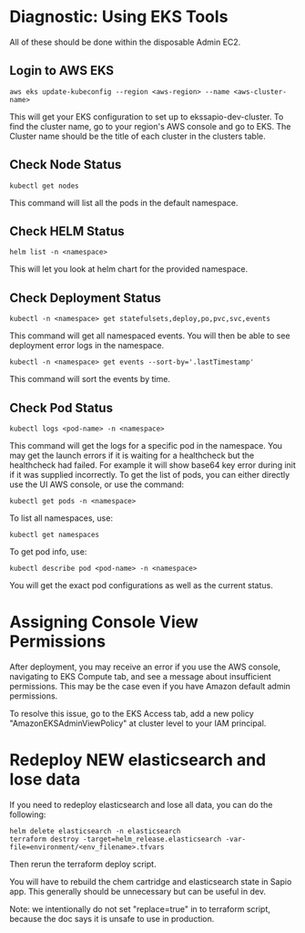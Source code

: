 # Diagnostic: Using EKS Tools

All of these should be done within the disposable Admin EC2.

## Login to AWS EKS
```shell
aws eks update-kubeconfig --region <aws-region> --name <aws-cluster-name>
```
This will get your EKS configuration to set up to ekssapio-dev-cluster.
To find the cluster name, go to your region's AWS console and go to EKS.
The Cluster name should be the title of each cluster in the clusters table.

## Check Node Status
```shell
kubectl get nodes
```
This command will list all the pods in the default namespace.


## Check HELM Status
```shell
helm list -n <namespace>
```
This will let you look at helm chart for the provided namespace.

## Check Deployment Status
```shell
kubectl -n <namespace> get statefulsets,deploy,po,pvc,svc,events
```
This command will get all namespaced events. 
You will then be able to see deployment error logs in the namespace.

```shell
kubectl -n <namespace> get events --sort-by='.lastTimestamp'
```
This command will sort the events by time.

## Check Pod Status
```shell
kubectl logs <pod-name> -n <namespace>
```
This command will get the logs for a specific pod in the namespace.
You may get the launch errors if it is waiting for a healthcheck but the healthcheck had failed.
For example it will show base64 key error during init if it was supplied incorrectly.
To get the list of pods, you can either directly use the UI AWS console, or use the command:
```shell
kubectl get pods -n <namespace>
```
To list all namespaces, use:
```shell
kubectl get namespaces
```
To get pod info, use:
```shell
kubectl describe pod <pod-name> -n <namespace>
```
You will get the exact pod configurations as well as the current status.

# Assigning Console View Permissions
After deployment, you may receive an error if you use the AWS console,
navigating to EKS Compute tab, and see a message about insufficient permissions.
This may be the case even if you have Amazon default admin permissions.

To resolve this issue, go to the EKS Access tab, add a new policy "AmazonEKSAdminViewPolicy" 
at cluster level to your IAM principal.

# Redeploy NEW elasticsearch and lose data
If you need to redeploy elasticsearch and lose all data, you can do the following:
```shell
helm delete elasticsearch -n elasticsearch
terraform destroy -target=helm_release.elasticsearch -var-file=environment/<env_filename>.tfvars
```
Then rerun the terraform deploy script.

You will have to rebuild the chem cartridge and elasticsearch state in Sapio app.
This generally should be unnecessary but can be useful in dev.

Note: we intentionally do not set "replace=true" in to terraform script, 
because the doc says it is unsafe to use in production.
